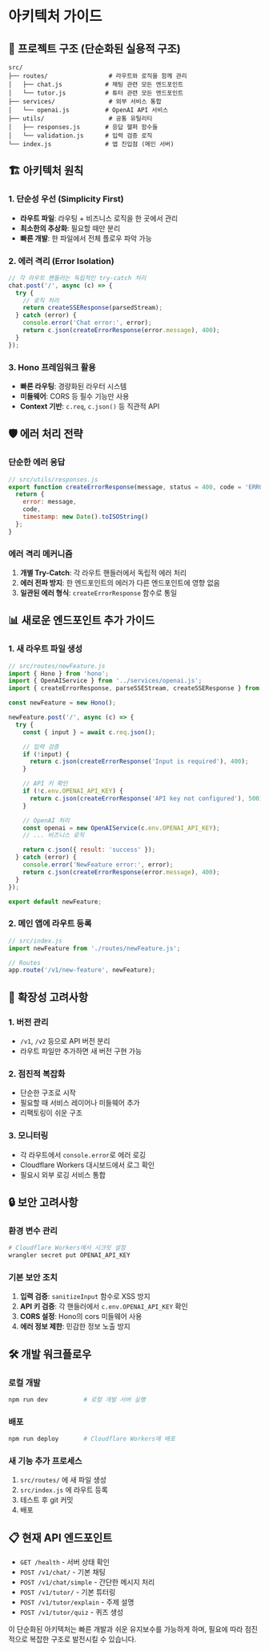 # 아키텍처 가이드

## 📁 프로젝트 구조 (단순화된 실용적 구조)

```
src/
├── routes/                 # 라우트와 로직을 함께 관리
│   ├── chat.js            # 채팅 관련 모든 엔드포인트
│   └── tutor.js           # 튜터 관련 모든 엔드포인트
├── services/               # 외부 서비스 통합
│   └── openai.js          # OpenAI API 서비스
├── utils/                  # 공통 유틸리티
│   ├── responses.js       # 응답 헬퍼 함수들
│   └── validation.js      # 입력 검증 로직
└── index.js               # 앱 진입점 (메인 서버)
```

## 🏗️ 아키텍처 원칙

### 1. 단순성 우선 (Simplicity First)
- **라우트 파일**: 라우팅 + 비즈니스 로직을 한 곳에서 관리
- **최소한의 추상화**: 필요할 때만 분리
- **빠른 개발**: 한 파일에서 전체 플로우 파악 가능

### 2. 에러 격리 (Error Isolation)
```javascript
// 각 라우트 핸들러는 독립적인 try-catch 처리
chat.post('/', async (c) => {
  try {
    // 로직 처리
    return createSSEResponse(parsedStream);
  } catch (error) {
    console.error('Chat error:', error);
    return c.json(createErrorResponse(error.message), 400);
  }
});
```

### 3. Hono 프레임워크 활용
- **빠른 라우팅**: 경량화된 라우터 시스템
- **미들웨어**: CORS 등 필수 기능만 사용
- **Context 기반**: `c.req`, `c.json()` 등 직관적 API

## 🛡️ 에러 처리 전략

### 단순한 에러 응답
```javascript
// src/utils/responses.js
export function createErrorResponse(message, status = 400, code = 'ERROR') {
  return {
    error: message,
    code,
    timestamp: new Date().toISOString()
  };
}
```

### 에러 격리 메커니즘
1. **개별 Try-Catch**: 각 라우트 핸들러에서 독립적 에러 처리
2. **에러 전파 방지**: 한 엔드포인트의 에러가 다른 엔드포인트에 영향 없음
3. **일관된 에러 형식**: `createErrorResponse` 함수로 통일

## 📊 새로운 엔드포인트 추가 가이드

### 1. 새 라우트 파일 생성
```javascript
// src/routes/newFeature.js
import { Hono } from 'hono';
import { OpenAIService } from '../services/openai.js';
import { createErrorResponse, parseSSEStream, createSSEResponse } from '../utils/responses.js';

const newFeature = new Hono();

newFeature.post('/', async (c) => {
  try {
    const { input } = await c.req.json();

    // 입력 검증
    if (!input) {
      return c.json(createErrorResponse('Input is required'), 400);
    }

    // API 키 확인
    if (!c.env.OPENAI_API_KEY) {
      return c.json(createErrorResponse('API key not configured'), 500);
    }

    // OpenAI 처리
    const openai = new OpenAIService(c.env.OPENAI_API_KEY);
    // ... 비즈니스 로직

    return c.json({ result: 'success' });
  } catch (error) {
    console.error('NewFeature error:', error);
    return c.json(createErrorResponse(error.message), 400);
  }
});

export default newFeature;
```

### 2. 메인 앱에 라우트 등록
```javascript
// src/index.js
import newFeature from './routes/newFeature.js';

// Routes
app.route('/v1/new-feature', newFeature);
```

## 🚀 확장성 고려사항

### 1. 버전 관리
- `/v1`, `/v2` 등으로 API 버전 분리
- 라우트 파일만 추가하면 새 버전 구현 가능

### 2. 점진적 복잡화
- 단순한 구조로 시작
- 필요할 때 서비스 레이어나 미들웨어 추가
- 리팩토링이 쉬운 구조

### 3. 모니터링
- 각 라우트에서 `console.error`로 에러 로깅
- Cloudflare Workers 대시보드에서 로그 확인
- 필요시 외부 로깅 서비스 통합

## 🔒 보안 고려사항

### 환경 변수 관리
```bash
# Cloudflare Workers에서 시크릿 설정
wrangler secret put OPENAI_API_KEY
```

### 기본 보안 조치
1. **입력 검증**: `sanitizeInput` 함수로 XSS 방지
2. **API 키 검증**: 각 핸들러에서 `c.env.OPENAI_API_KEY` 확인
3. **CORS 설정**: Hono의 cors 미들웨어 사용
4. **에러 정보 제한**: 민감한 정보 노출 방지

## 🛠️ 개발 워크플로우

### 로컬 개발
```bash
npm run dev          # 로컬 개발 서버 실행
```

### 배포
```bash
npm run deploy       # Cloudflare Workers에 배포
```

### 새 기능 추가 프로세스
1. `src/routes/` 에 새 파일 생성
2. `src/index.js` 에 라우트 등록
3. 테스트 후 git 커밋
4. 배포

## 📋 현재 API 엔드포인트

- `GET /health` - 서버 상태 확인
- `POST /v1/chat/` - 기본 채팅
- `POST /v1/chat/simple` - 간단한 메시지 처리
- `POST /v1/tutor/` - 기본 튜터링
- `POST /v1/tutor/explain` - 주제 설명
- `POST /v1/tutor/quiz` - 퀴즈 생성

이 단순화된 아키텍처는 빠른 개발과 쉬운 유지보수를 가능하게 하며, 필요에 따라 점진적으로 복잡한 구조로 발전시킬 수 있습니다.